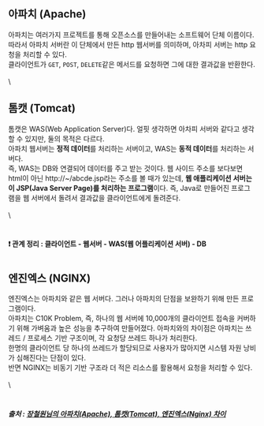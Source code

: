 ## 아파치 (Apache)
아파치는 여러가지 프로젝트를 통해 오픈소스를 만들어내는 소프트웨어 단체 이름이다.\
따라서 아파치 서버란 이 단체에서 만든 http 웹서버를 의미하며, 아차피 서버는 http 요청을 처리할 수 있다.\
클라이언트가 `GET`, `POST`, `DELETE`같은 메서드를 요청하면 그에 대한 결과값을 반환한다.\
\
\
## 톰캣 (Tomcat)
톰캣은 WAS(Web Application Server)다. 얼핏 생각하면 아차피 서버와 같다고 생각할 수 있지만, 둘의 목적은 다르다.\
아파치 웹서버는 **정적 데이터**를 처리하는 서버이고, WAS는 **동적 데이터**를 처리하는 서버다.\
즉, WAS는 DB와 연결되어 데이터를 주고 받는 것이다. 웹 사이드 주소를 보다보면 html이 아닌 http://~/abcde.jsp라는 주소를 볼 때가 있는데, **웹 애플리케이션 서버는 이 JSP(Java Server Page)를 처리하는 프로그램**이다. 즉, Java로 만들어진 프로그램을 웹 서버에서 돌려서 결과값을 클라이언트에게 돌려준다.\
\
\
#
#### ❗️ 관계 정리 : 클라이언트 - 웹서버 - WAS(웹 어플리케이션 서버) - DB
#
  
## 엔진엑스 (NGINX)
엔진엑스는 아파치와 같은 웹 서버다. 그러나 아파치의 단점을 보완하기 위해 만든 프로그램이다.\
아파치는 C10K Problem, 즉, 하나의 웹 서버에 10,000개의 클라이언트 접속을 커버하기 위해 가벼움과 높은 성능을 추구하여 만들어졌다. 아파치와의 차이점은 아파치는 쓰레드 / 프로세스 기반 구조이며, 각 요청당 쓰레드 하나가 처리한다.\
한명의 클라이언트 당 하나의 쓰레드가 할당되므로 사용자가 많아지면 시스템 자원 낭비가 심해진다는 단점이 있다.\
반면 NGINX는 비동기 기반 구조라 더 적은 리소스를 활용해서 요청을 처리할 수 있다.\
\
\
#
##### 출처 : [장철원님의 아파치(Apache), 톰캣(Tomcat), 엔진엑스(Nginx) 차이](https://losskatsu.github.io/it-infra/webserver/#웹서버-아파치apache-톰캣tomcat-엔진엑스nginx-차이) 
